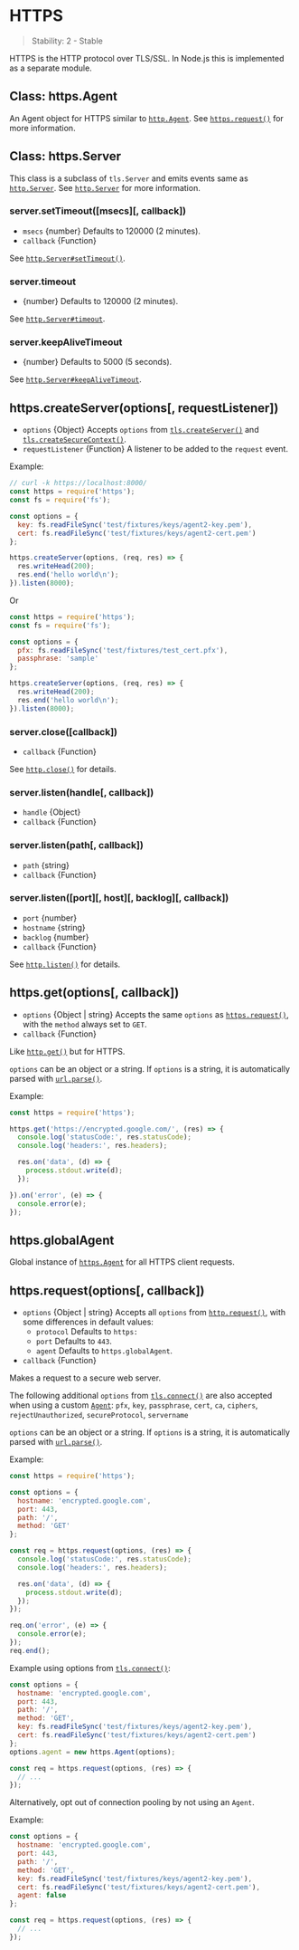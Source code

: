# HTTPS

> Stability: 2 - Stable

HTTPS is the HTTP protocol over TLS/SSL. In Node.js this is implemented as a
separate module.

## Class: https.Agent
<!-- YAML
added: v0.4.5
-->

An Agent object for HTTPS similar to [`http.Agent`][].  See [`https.request()`][]
for more information.

## Class: https.Server
<!-- YAML
added: v0.3.4
-->

This class is a subclass of `tls.Server` and emits events same as
[`http.Server`][]. See [`http.Server`][] for more information.

### server.setTimeout([msecs][, callback])
<!-- YAML
added: v0.11.2
-->
- `msecs` {number} Defaults to 120000 (2 minutes).
- `callback` {Function}

See [`http.Server#setTimeout()`][].

### server.timeout
<!-- YAML
added: v0.11.2
-->
- {number} Defaults to 120000 (2 minutes).

See [`http.Server#timeout`][].

### server.keepAliveTimeout
<!-- YAML
added: REPLACEME
-->
- {number} Defaults to 5000 (5 seconds).

See [`http.Server#keepAliveTimeout`][].

## https.createServer(options[, requestListener])
<!-- YAML
added: v0.3.4
-->
- `options` {Object} Accepts `options` from [`tls.createServer()`][] and [`tls.createSecureContext()`][].
- `requestListener` {Function} A listener to be added to the `request` event.

Example:

```js
// curl -k https://localhost:8000/
const https = require('https');
const fs = require('fs');

const options = {
  key: fs.readFileSync('test/fixtures/keys/agent2-key.pem'),
  cert: fs.readFileSync('test/fixtures/keys/agent2-cert.pem')
};

https.createServer(options, (req, res) => {
  res.writeHead(200);
  res.end('hello world\n');
}).listen(8000);
```

Or

```js
const https = require('https');
const fs = require('fs');

const options = {
  pfx: fs.readFileSync('test/fixtures/test_cert.pfx'),
  passphrase: 'sample'
};

https.createServer(options, (req, res) => {
  res.writeHead(200);
  res.end('hello world\n');
}).listen(8000);
```

### server.close([callback])
<!-- YAML
added: v0.1.90
-->
- `callback` {Function}

See [`http.close()`][] for details.

### server.listen(handle[, callback])
- `handle` {Object}
- `callback` {Function}

### server.listen(path[, callback])
- `path` {string}
- `callback` {Function}

### server.listen([port][, host][, backlog][, callback])
- `port` {number}
- `hostname` {string}
- `backlog` {number}
- `callback` {Function}

See [`http.listen()`][] for details.

## https.get(options[, callback])
<!-- YAML
added: v0.3.6
-->
- `options` {Object | string} Accepts the same `options` as
  [`https.request()`][], with the `method` always set to `GET`.
- `callback` {Function}

Like [`http.get()`][] but for HTTPS.

`options` can be an object or a string. If `options` is a string, it is
automatically parsed with [`url.parse()`][].

Example:

```js
const https = require('https');

https.get('https://encrypted.google.com/', (res) => {
  console.log('statusCode:', res.statusCode);
  console.log('headers:', res.headers);

  res.on('data', (d) => {
    process.stdout.write(d);
  });

}).on('error', (e) => {
  console.error(e);
});
```

## https.globalAgent
<!-- YAML
added: v0.5.9
-->

Global instance of [`https.Agent`][] for all HTTPS client requests.

## https.request(options[, callback])
<!-- YAML
added: v0.3.6
-->
- `options` {Object | string} Accepts all `options` from [`http.request()`][],
  with some differences in default values:
  - `protocol` Defaults to `https:`
  - `port` Defaults to `443`.
  - `agent` Defaults to `https.globalAgent`.
- `callback` {Function}


Makes a request to a secure web server.

The following additional `options` from [`tls.connect()`][] are also accepted when using a
  custom [`Agent`][]:
  `pfx`, `key`, `passphrase`, `cert`, `ca`, `ciphers`, `rejectUnauthorized`, `secureProtocol`, `servername`

`options` can be an object or a string. If `options` is a string, it is
automatically parsed with [`url.parse()`][].

Example:

```js
const https = require('https');

const options = {
  hostname: 'encrypted.google.com',
  port: 443,
  path: '/',
  method: 'GET'
};

const req = https.request(options, (res) => {
  console.log('statusCode:', res.statusCode);
  console.log('headers:', res.headers);

  res.on('data', (d) => {
    process.stdout.write(d);
  });
});

req.on('error', (e) => {
  console.error(e);
});
req.end();
```
Example using options from [`tls.connect()`][]:

```js
const options = {
  hostname: 'encrypted.google.com',
  port: 443,
  path: '/',
  method: 'GET',
  key: fs.readFileSync('test/fixtures/keys/agent2-key.pem'),
  cert: fs.readFileSync('test/fixtures/keys/agent2-cert.pem')
};
options.agent = new https.Agent(options);

const req = https.request(options, (res) => {
  // ...
});
```

Alternatively, opt out of connection pooling by not using an `Agent`.

Example:

```js
const options = {
  hostname: 'encrypted.google.com',
  port: 443,
  path: '/',
  method: 'GET',
  key: fs.readFileSync('test/fixtures/keys/agent2-key.pem'),
  cert: fs.readFileSync('test/fixtures/keys/agent2-cert.pem'),
  agent: false
};

const req = https.request(options, (res) => {
  // ...
});
```

[`Agent`]: #https_class_https_agent
[`http.Agent`]: http.html#http_class_http_agent
[`http.Server#keepAliveTimeout`]: http.html#http_server_keepalivetimeout
[`http.Server#setTimeout()`]: http.html#http_server_settimeout_msecs_callback
[`http.Server#timeout`]: http.html#http_server_timeout
[`http.Server`]: http.html#http_class_http_server
[`http.close()`]: http.html#http_server_close_callback
[`http.get()`]: http.html#http_http_get_options_callback
[`http.listen()`]: http.html#http_server_listen_port_hostname_backlog_callback
[`http.request()`]: http.html#http_http_request_options_callback
[`https.Agent`]: #https_class_https_agent
[`https.request()`]: #https_https_request_options_callback
[`tls.connect()`]: tls.html#tls_tls_connect_options_callback
[`tls.createSecureContext()`]: tls.html#tls_tls_createsecurecontext_options
[`tls.createServer()`]: tls.html#tls_tls_createserver_options_secureconnectionlistener
[`url.parse()`]: url.html#url_url_parse_urlstring_parsequerystring_slashesdenotehost
